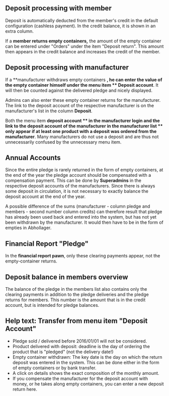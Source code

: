 ## Deposit processing with member

Deposit is automatically deducted from the member's credit in the default configuration (cashless payment). In the credit balance, it is shown in an extra column.

If a **member returns empty containers,** the amount of the empty container can be entered under "Orders" under the item "Deposit return". This amount then appears in the credit balance and increases the credit of the member.

## Deposit processing with manufacturer

If a **manufacturer withdraws empty containers **, he can enter the value of the empty container himself under the menu item ** Deposit account**. It will then be counted against the delivered pledge and nicely displayed.

Admins can also enter these empty container returns for the manufacturer. The link to the deposit account of the respective manufacturer is on the manufacturer's list in the column **Deposit**.

Both the menu item **deposit account ** in the manufacturer login and the link to the deposit account of the manufacturer in the manufacturer list ** only appear if at least one product with a deposit was ordered from the manufacturer**. Many manufacturers do not use a deposit and are thus not unnecessarily confused by the unnecessary menu item.

## Annual Accounts

Since the entire pledge is rarely returned in the form of empty containers, at the end of the year the pledge account should be compensated with a compensation payment. This can be done by **Superadmins** in the respective deposit accounts of the manufacturers. Since there is always some deposit in circulation, it is not necessary to exactly balance the deposit account at the end of the year.

A possible difference of the sums (manufacturer - column pledge and members - second number column credits) can therefore result that pledge has already been used back and entered into the system, but has not yet been withdrawn by the manufacturer. It would then have to be in the form of empties in Abhollager.

## Financial Report "Pledge"

In the **financial report pawn**, only these clearing payments appear, not the empty-container returns.

## Deposit balance in members overview

The balance of the pledge in the members list also contains only the clearing payments in addition to the pledge deliveries and the pledge returns for members. This number is the amount that is in the credit account, but is intended for pledge balances.

## Help text: Transfer from menu item "Deposit Account"
* Pledge sold / delivered before 2016/01/01 will not be considered.
* Product delivered with deposit: deadline is the day of ordering the product that is "pledged" (not the delivery date!)
* Empty container withdrawn: The key date is the day on which the return deposit was entered in the system. This can be done either in the form of empty containers or by bank transfer.
* A click on details shows the exact composition of the monthly amount.
* If you compensate the manufacturer for the deposit account with money, or he takes along empty containers, you can enter a new deposit return here.
